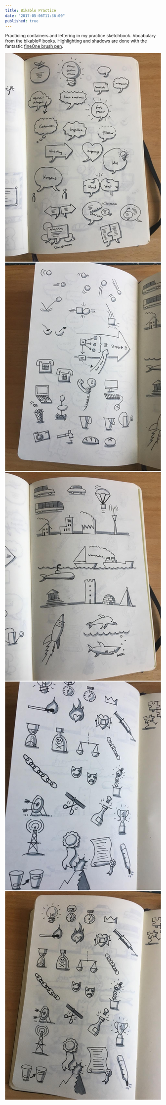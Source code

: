 ```yaml
---
title: Bikablo Practice
date: "2017-05-06T11:36:00"
published: true
---
```


<div>

Practicing containers and lettering in my practice sketchbook. Vocabulary from the [bikablo® books](https://bikablo.com/). Highlighting and shadows are done with the fantastic [fineOne brush pen](https://de.neuland.com/marker-stifte/neuland-marker/neuland-fineone-art-pinselspitze-0-5-5-mm-einzelfarben.html?c=725).

</div>

![Bikablo Practice 1](1.jpg)
![Bikablo Practice 2](2.jpg)
![Bikablo Practice 3](3.jpg)
![Bikablo Practice 4](4.jpg)
![Bikablo Practice 5](5.jpg)

